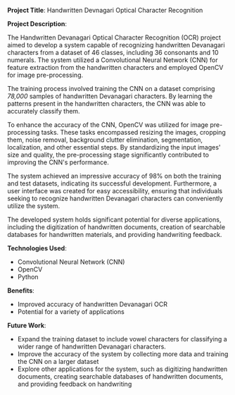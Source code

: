 

**Project Title**: Handwritten Devnagari Optical Character Recognition

**Project Description**:

The Handwritten Devanagari Optical Character Recognition (OCR) project aimed to develop a system capable of recognizing handwritten Devanagari characters from a dataset of 46 classes, including 36 consonants and 10 numerals. The system utilized a Convolutional Neural Network (CNN) for feature extraction from the handwritten characters and employed OpenCV for image pre-processing.

The training process involved training the CNN on a dataset comprising _78,000_ samples of handwritten Devanagari characters. By learning the patterns present in the handwritten characters, the CNN was able to accurately classify them.

To enhance the accuracy of the CNN, OpenCV was utilized for image pre-processing tasks. These tasks encompassed resizing the images, cropping them, noise removal, background clutter elimination, segmentation, localization, and other essential steps. By standardizing the input images' size and quality, the pre-processing stage significantly contributed to improving the CNN's performance.

The system achieved an impressive accuracy of 98% on both the training and test datasets, indicating its successful development. Furthermore, a user interface was created for easy accessibility, ensuring that individuals seeking to recognize handwritten Devanagari characters can conveniently utilize the system.

The developed system holds significant potential for diverse applications, including the digitization of handwritten documents, creation of searchable databases for handwritten materials, and providing handwriting feedback.

**Technologies Used**:

- Convolutional Neural Network (CNN)
- OpenCV
- Python 

**Benefits**:

- Improved accuracy of handwritten Devanagari OCR
- Potential for a variety of applications

**Future Work**:

- Expand the training dataset to include vowel characters for classifying a wider range of handwritten Devanagari characters.
- Improve the accuracy of the system by collecting more data and training the CNN on a larger dataset
- Explore other applications for the system, such as digitizing handwritten documents, creating searchable databases of handwritten documents, and providing feedback on handwriting